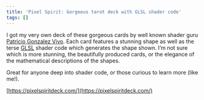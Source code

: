 ```yaml
---
title: 'Pixel Spirit: Gorgeous tarot deck with GLSL shader code'
tags: []
---
```

I got my very own deck of these gorgeous cards by well known shader guru [Patricio Gonzalez Vivo](http://patriciogonzalezvivo.com/). Each card features a stunning shape as well as the terse [GLSL](https://developer.mozilla.org/en-US/docs/Games/Techniques/3D_on_the_web/GLSL_Shaders) shader code which generates the shape shown. I’m not sure which is more stunning, the beautifully produced cards, or the elegance of the mathematical descriptions of the shapes.


Great for anyone deep into shader code, or those curious to learn more (like me!).


[https://pixelspiritdeck.com/](https://pixelspiritdeck.com/)

